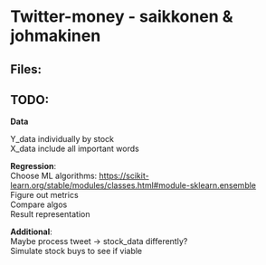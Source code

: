# Twitter-money - saikkonen & johmakinen

## **Files**:  
    

  
## **TODO**:   
  
**Data**  
  
Y_data individually by stock  
X_data include all important words  

**Regression**:  
Choose ML algorithms: https://scikit-learn.org/stable/modules/classes.html#module-sklearn.ensemble   
Figure out metrics  
Compare algos  
Result representation  

**Additional**:  
Maybe process tweet -> stock_data differently?  
Simulate stock buys to see if viable  
  

  
 
  
